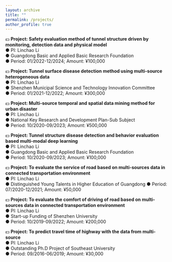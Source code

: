 ```yaml
---
layout: archive
title: ""
permalink: /projects/
author_profile: true
---
```


<!--
{% include base_path %}


{% for post in site.portfolio %}
  {% include archive-single.html %}
{% endfor %}

-->
💵 **Project: Safety evaluation method of tunnel structure driven by monitoring, detection data and physical model**  
● PI: Linchao Li  
● Guangdong Basic and Applied Basic Research Foundation  
● Period: 01/2022-12/2024; Amount: ¥100,000  

💵 **Project: Tunnel surface disease detection method using multi-source heterogeneous data**  
● PI: Linchao Li  
● Shenzhen Municipal Science and Technology Innovation Committee  
● Period: 01/2021-12/2022; Amount: ¥300,000  

💵 **Project: Multi-source temporal and spatial data mining method for urban disaster**  
● PI: Linchao Li  
● National Key Research and Development Plan-Sub Subject  
● Period: 10/2020-09/2023; Amount: ¥500,000  

💵 **Project: Tunnel structure disease detection and behavior evaluation based multi-modal deep learning**  
● PI: Linchao Li  
● Guangdong Basic and Applied Basic Research Foundation  
● Period: 10/2020-09/2023; Amount: ¥100,000  

💵 **Project: To evaluate the service of road based on multi-sources data in connected transportation environment**  
● PI: Linchao Li  
● Distinguished Young Talents in Higher Education of Guangdong 
● Period: 07/2020-12/2021; Amount: ¥50,000  

💵 **Project: To evaluate the comfort of driving of road based on multi-sources data in connected transportation environment**  
● PI: Linchao Li  
● Start-up Funding of Shenzhen University    
● Period: 10/2019-09/2022; Amount: ¥200,000  
        
💵 **Project: To predict travel time of highway with the data from multi-source**  
● PI: Linchao Li  
● Outstanding Ph.D Project of Southeast University  
● Period: 09/2016-06/2019; Amount: ¥30,000  
